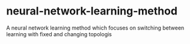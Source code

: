 # neural-network-learning-method
A neural network learning method which focuses on switching between learning with fixed and changing topologis
